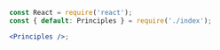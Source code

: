 ```jsx noeditor
const React = require('react');
const { default: Principles } = require('./index');

<Principles />;
```
